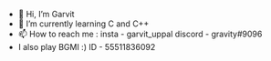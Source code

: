 - 👋 Hi, I’m Garvit
- 🌱 I’m currently learning C and C++
- 📫 How to reach me : insta - garvit_uppal
                        discord - gravity#9096
- I also play BGMI :) ID - 55511836092

<!---
gravity102/gravity102 is a ✨ special ✨ repository because its `README.md` (this file) appears on your GitHub profile.
You can click the Preview link to take a look at your changes.
--->
